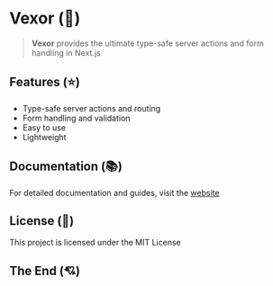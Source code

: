 # **Vexor** (🤩) 

> **Vexor** provides the ultimate type-safe server actions and form handling in Next.js

## Features (⭐)

- Type-safe server actions and routing
- Form handling and validation
- Easy to use
- Lightweight

## Documentation (📚)

For detailed documentation and guides, visit the [website](https://vexor.meslzy.com)

## License (📜)

This project is licensed under the MIT License

## The End (💘)